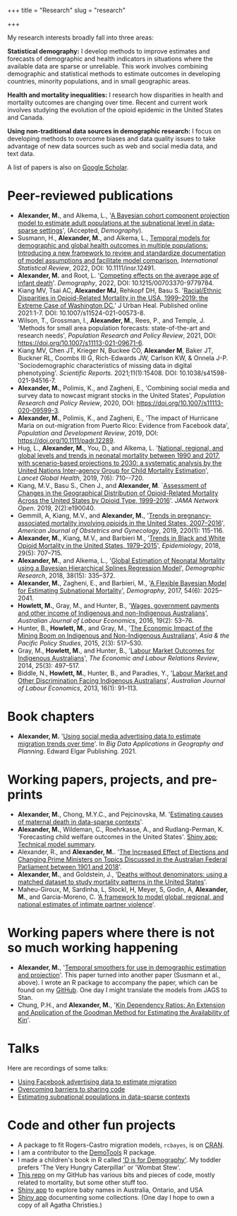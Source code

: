 +++
title = "Research"
slug = "research"

+++


My research interests broadly fall into three areas:

__Statistical demography:__ I develop methods to improve estimates and forecasts of demographic and health indicators in situations where the available data are sparse or unreliable. This work involves combining demographic and statistical methods to estimate outcomes in developing countries, minority populations, and in small geographic areas. 

__Health and mortality inequalities:__ I research how disparities in health and mortality outcomes are changing over time. Recent and current work involves studying the evolution of the opioid epidemic in the United States and Canada. 

__Using non-traditional data sources in demographic research:__ I focus on developing methods to overcome biases and data quality issues to take advantage of new data sources such as web and social media data, and text data. 

A list of papers is also on [Google Scholar](https://scholar.google.ca/citations?user=EoBHlPQAAAAJ&hl=en&authuser=1). 


# Peer-reviewed publications
- **Alexander, M.**, and Alkema, L., '[A Bayesian cohort component projection model to estimate adult populations at the subnational level in data-sparse settings](https://arxiv.org/abs/2102.06121)', (Accepted, *Demography*).
- Susmann, H., **Alexander, M.**, and Alkema, L., [Temporal models for demographic and global health outcomes in multiple populations: Introducing a new framework to review and standardize documentation of model assumptions and facilitate model comparison](https://onlinelibrary.wiley.com/doi/10.1111/insr.12491), *International Statistical Review*, 2022, DOI: 10.1111/insr.12491.
- **Alexander, M.** and Root, L. '[Competing effects on the average age of infant death](https://read.dukeupress.edu/demography/article/doi/10.1215/00703370-9779784/294667/Competing-Effects-on-the-Average-Age-of-Infant)'. *Demography*, 2022, DOI: 10.1215/00703370-9779784.
- Kiang MV, Tsai AC, **Alexander MJ**, Rehkopf DH, Basu S. '[Racial/Ethnic Disparities in Opioid-Related Mortality in the USA, 1999–2019: the Extreme Case of Washington DC.](https://pubmed.ncbi.nlm.nih.gov/34664185/)' J Urban Heal. Published online 2021:1-7. DOI: 10.1007/s11524-021-00573-8.
- Wilson, T., Grossman, I., **Alexander, M.**, Rees, P., and Temple, J. 'Methods for small area population forecasts: state-of-the-art and research needs', *Population Research and Policy Review*, 2021, DOI: https://doi.org/10.1007/s11113-021-09671-6.
- Kiang MV, Chen JT, Krieger N, Buckee CO, **Alexander M**, Baker JT, Buckner RL, Coombs III G, Rich-Edwards JW, Carlson KW, & Onnela J-P. 'Sociodemographic characteristics of missing data in digital phenotyping'. *Scientific Reports*. 2021;11(1):15408. DOI: 10.1038/s41598-021-94516-7.
- **Alexander, M.**, Polimis, K., and Zagheni, E., 'Combining social media and survey data to nowcast migrant stocks in the United States', *Population Research and Policy Review*, 2020, DOI: https://doi.org/10.1007/s11113-020-09599-3.
- **Alexander, M.**, Polimis, K., and Zagheni, E., 'The impact of Hurricane Maria on out-migration from Puerto Rico: Evidence from Facebook data', *Population and Development Review*, 2019, DOI:  https://doi.org/10.1111/padr.12289.  
- Hug, L., **Alexander, M.**, You, D., and Alkema, L. '[National, regional, and global levels and trends in neonatal mortality between 1990 and 2017, with scenario-based projections to 2030: a systematic analysis by the United Nations Inter-agency Group for Child Mortality Estimation](https://www.thelancet.com/journals/langlo/article/PIIS2214-109X(19)30163-9/fulltext)', *Lancet Global Health*, 2019, 7(6): 710--720. 
- Kiang, M.V., Basu S., Chen J., and **Alexander, M**. `[Assessment of Changes in the Geographical Distribution of Opioid-Related Mortality Across the United States by Opioid Type, 1999-2016](https://jamanetwork.com/journals/jamanetworkopen/fullarticle/2725487)'. *JAMA Network Open*. 2019, 2(2):e190040.
- Gemmill, A, Kiang, M.V., and **Alexander, M.**, '[Trends in pregnancy-associated mortality involving opioids in the United States, 2007–2016](https://www.ajog.org/article/S0002-9378(18)30820-2/fulltext)', *American Journal of Obstetrics and Gynecology*, 2019, 220(1): 115-116.
- **Alexander, M.**, Kiang, M.V., and Barbieri M., '[Trends in Black and White Opioid Mortality in the United States, 1979–2015](https://journals.lww.com/epidem/Fulltext/2018/09000/Trends_in_Black_and_White_Opioid_Mortality_in_the.16.aspx)', *Epidemiology*, 2018, 29(5): 707–715.
- **Alexander, M.**, and Alkema, L., '[Global Estimation of Neonatal Mortality using a Bayesian Hierarchical Splines Regression Model](https://www.demographic-research.org/volumes/vol38/15/default.htm)', *Demographic Research*, 2018, 38(15): 335–372.
- **Alexander, M.**, Zagheni, E., and Barbieri, M., '[A Flexible Bayesian Model for Estimating Subnational Mortality](https://link.springer.com/article/10.1007/s13524-017-0618-7)', *Demography*, 2017, 54(6): 2025–2041.
- **Howlett, M.**, Gray, M., and Hunter, B., '[Wages, government payments and other income of Indigenous and non-Indigenous Australians](https://search.informit.com.au/documentSummary;dn=535565937100039;res=IELAPA)', *Australian Journal of Labour Economics*, 2016, 19(2): 53–76.
- Hunter, B., **Howlett, M.**, and Gray, M., '[The Economic Impact of the Mining Boom on Indigenous and Non-Indigenous Australians](https://openresearch-repository.anu.edu.au/handle/1885/147842)', *Asia & the Pacific Policy Studies*, 2015, 2(3): 517–530.
- Gray, M., **Howlett, M.**, and Hunter, B., '[Labour Market Outcomes for Indigenous Australians](https://journals.sagepub.com/doi/abs/10.1177/1035304614545943)', *The Economic and Labour Relations Review*, 2014, 25(3): 497–517.
- Biddle, N., **Howlett, M.**, Hunter, B., and Paradies, Y., '[Labour Market and Other Discrimination Facing Indigenous Australians](https://search.informit.com.au/documentSummary;dn=363028735038386;res=IELBus)', *Australian Journal of Labour Economics*, 2013, 16(1): 91–113.

# Book chapters
- **Alexander, M.**  '[Using social media advertising data to estimate migration trends over time](https://www.elgaronline.com/view/edcoll/9781789909784/9781789909784.00007.xml)'. In *Big Data Applications in Geography and Planning*. Edward Elgar Publishing. 2021.


# Working papers, projects, and pre-prints
- **Alexander, M.**, Chong, M.Y.C., and Pejcinovska, M. '[Estimating causes of maternal death in data-sparse contexts](https://arxiv.org/abs/2101.05240)'.
- **Alexander, M.**, Wildeman, C., Roehrkasse, A., and Rudlang-Perman, K. 'Forecasting child welfare outcomes in the United States'. [Shiny app](https://monica-alexander.shinyapps.io/foster_care/); [Technical model summary](/pdf/fc.pdf).
- Alexander, R., and **Alexander, M.**. '[The Increased Effect of Elections and Changing Prime Ministers on Topics Discussed in the Australian Federal Parliament between 1901 and 2018](https://arxiv.org/abs/2111.09299)'.
- **Alexander, M.**, and Goldstein, J., '[Deaths without denominators: using a matched dataset to study mortality patterns in the United States](https://osf.io/preprints/socarxiv/q79ye/)'.
- Maheu-Giroux, M, Sardinha, L, Stockl, H, Meyer, S, Godin, A, **Alexander, M.**, and Garcia-Moreno, C. ‘[A framework to model global, regional, and national estimates of intimate partner violence](https://www.medrxiv.org/content/10.1101/2020.11.19.20235101v1)’.


# Working papers where there is not so much working happening
- **Alexander, M.**, '[Temporal smoothers for use in demographic estimation and projection](/pdf/temporal_smoothing.pdf)'. This paper turned into another paper (Susmann et al., above). I wrote an R package to accompany the paper, which can be found on my [GitHub](https://github.com/MJAlexander/distortr). One day I might translate the models from JAGS to Stan.
- Chung, P.H., and **Alexander, M.**, '[Kin Dependency Ratios: An Extension and Application of the Goodman Method for Estimating the Availability of Kin](https://p-chung.com/paa/2019/abstract/)'.


# Talks

Here are recordings of some talks: 

- [Using Facebook advertising data to estimate migration](https://www.youtube.com/watch?v=xM1vf_KT76g)
- [Overcoming barriers to sharing code](https://www.youtube.com/watch?v=yvM2C6aZ94k)
- [Estimating subnational populations in data-sparse contexts](https://www.youtube.com/watch?v=OyDEfGfDoCo&feature=youtu.be)


# Code and other fun projects

- A package to fit Rogers-Castro migration models, `rcbayes`, is on [CRAN](https://cran.uib.no/web/packages/rcbayes/index.html). 
- I am a contributor to the [DemoTools](https://timriffe.github.io/DemoTools/) R package.
- I made a children's book in R called ['D is for Demography'](https://github.com/MJAlexander/d_is_for_demography). My toddler prefers 'The Very Hungry Caterpillar' or 'Wombat Stew'.
- [This repo](https://github.com/MJAlexander/states-mortality) on my GitHub has various bits and pieces of code, mostly related to mortality, but some other stuff too. 
- [Shiny app](https://monica-alexander.shinyapps.io/babynames_app/) to explore baby names in Australia, Ontario, and USA
- [Shiny app](https://monica-alexander.shinyapps.io/collections/) documenting some collections. (One day I hope to own a copy of all Agatha Christies.)



